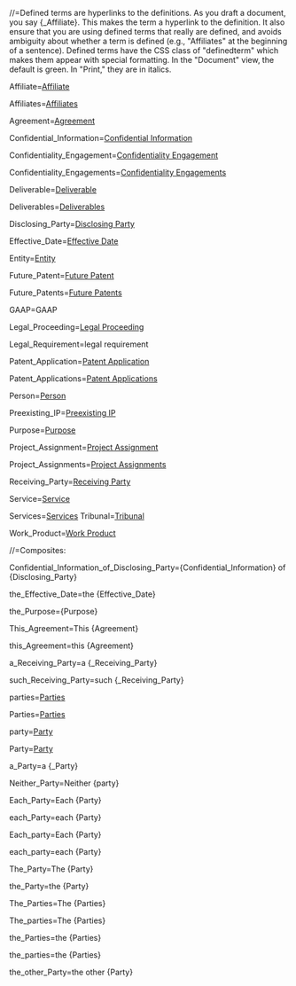 //=Defined terms are hyperlinks to the definitions.  As you draft a document, you say {_Affiliate}.  This makes the term a hyperlink to the definition.  It also ensure that you are using defined terms that really are defined, and avoids ambiguity about whether a term is defined (e.g., "Affiliates" at the beginning of a sentence).  Defined terms have the CSS class of "definedterm" which makes them appear with special formatting.  In the "Document" view, the default is green.  In "Print," they are in italics.

Affiliate=<a href="#Def.Affiliate.Sec" class="definedterm">Affiliate</a>

Affiliates=<a href="#Def.Affiliate.Sec" class="definedterm">Affiliates</a>

Agreement=<a href="#Def.Agreement.Sec" class="definedterm">Agreement</a>

Confidential_Information=<a href="#Def.Confidential_Information.Sec" class="definedterm">Confidential Information</a>

Confidentiality_Engagement=<a href="#Def.Confidentiality_Engagement.Sec" span class="definedterm">Confidentiality Engagement</a>

Confidentiality_Engagements=<a href="#Def.Confidentiality_Engagement.Sec" span class="definedterm">Confidentiality Engagements</a>

Deliverable=<a href="#Def.Deliverable.Sec" class="definedterm">Deliverable</a>

Deliverables=<a href="#Def.Deliverable.Sec" class="definedterm">Deliverables</a>

Disclosing_Party=<a href="#Def.Disclosing_Party.Sec" class="definedterm">Disclosing Party</a>

Effective_Date=<a href="#Def.Effective_Date.Sec" class="definedterm">Effective Date</a>

Entity=<a href="#Def.Entity.Sec" class="definedterm">Entity</a>

Future_Patent=<a href="#Def.Future_Patent.Sec" class="definedterm">Future Patent</a>

Future_Patents=<a href="#Def.Future_Patent.Sec" class="definedterm">Future Patents</a>

GAAP=GAAP

Legal_Proceeding=<a href="#Def.Legal_Proceeding.Sec" class="definedterm">Legal Proceeding</a>

Legal_Requirement=legal requirement

Patent_Application=<a href="#Def.Patent_Application.Sec" class="definedterm">Patent Application</a>

Patent_Applications=<a href="#Def.Patent_Application.Sec" class="definedterm">Patent Applications</a>

Person=<a href="#Def.Person.Sec" class="definedterm">Person</a>

Preexisting_IP=<a href="#Def.Preexisting_IP.Sec" class="definedterm">Preexisting IP</a>

Purpose=<a href="#Why.sec" class="definedterm">Purpose</a>

Project_Assignment=<a href="#Def.Project_Assignment.Sec" class="definedterm">Project Assignment</a>

Project_Assignments=<a href="#Def.Project_Assignment.Sec" class="definedterm">Project Assignments</a>

Receiving_Party=<a href="#Def.Receiving_Party.Sec" class="definedterm">Receiving Party</a>

Service=<a href="#Def.Service.Sec" class="definedterm">Service</a>

Services=<a href="#Def.Service.Sec" class="definedterm">Services</a>
Tribunal=<a href="#Def.Tribunal.Sec" class="definedterm">Tribunal</a>

Work_Product=<a href="#Def.Work_Product.Sec" class="definedterm">Work Product</a>

//=Composites:

Confidential_Information_of_Disclosing_Party={Confidential_Information} of {Disclosing_Party}

the_Effective_Date=the {Effective_Date}

the_Purpose={Purpose}

This_Agreement=This {Agreement}

this_Agreement=this {Agreement}

a_Receiving_Party=a {_Receiving_Party}

such_Receiving_Party=such {_Receiving_Party}

parties=<a href="#Def.Party.Sec" class="definedterm">Parties</a>

Parties=<a href="#Def.Party.Sec" class="definedterm">Parties</a>

party=<a href="#Def.Party.Sec"  class="definedterm">Party</a>

Party=<a href="#Def.Party.Sec" class="definedterm">Party</a>
  
a_Party=a {_Party}

Neither_Party=Neither {party}

Each_Party=Each {Party}

each_Party=each {Party}

Each_party=Each {Party}

each_party=each {Party}

The_Party=The {Party}

the_Party=the {Party}

The_Parties=The {Parties}

The_parties=The {Parties}

the_Parties=the {Parties}

the_parties=the {Parties}

the_other_Party=the other {Party}
